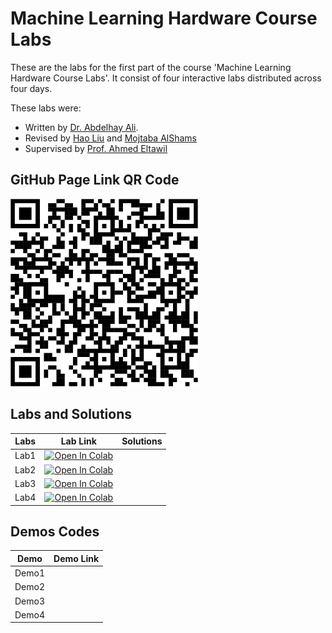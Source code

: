 # Machine Learning Hardware Course Labs
 These are the labs for the first part of the course 'Machine Learning Hardware Course Labs'. It consist of four interactive labs distributed across four days.

 These labs were:
 - Written by [Dr. Abdelhay Ali](https://ccsl.kaust.edu.sa/profiles/abdelhay-ali).
 - Revised by [Hao Liu](https://accl.kaust.edu.sa/author/hao-liu/) and [Mojtaba AlShams](https://cemse.kaust.edu.sa/profiles/mojtaba-alshams)
 - Supervised by [Prof. Ahmed Eltawil](https://cemse.kaust.edu.sa/profiles/ahmed-eltawil)
## GitHub Page Link QR Code
<img src="The course github page link.png" width="300"/>

## Labs and Solutions

| Labs                                         | Lab Link  | Solutions  |
|----------------------------------------------|------------|------------|
| Lab1                          |  <a href="https://colab.research.google.com/github/MFShams/Machine-Learning-Hardware-Course-Labs/blob/main/Day_1/Lab1_notebook_MNIST.ipynb" target="_blank"><img src="https://colab.research.google.com/assets/colab-badge.svg" alt="Open In Colab"/></a>     |          |
| Lab2                       |  <a href="https://colab.research.google.com/github/MFShams/Machine-Learning-Hardware-Course-Labs/blob/main/Day_2/lab2_fcnn-notebook.ipynb" target="_blank"><img src="https://colab.research.google.com/assets/colab-badge.svg" alt="Open In Colab"/></a>     |          |
| Lab3                          | <a href="https://colab.research.google.com/github/MFShams/Machine-Learning-Hardware-Course-Labs/blob/main/Day_3/labx-cnn.ipynb" target="_blank"><img src="https://colab.research.google.com/assets/colab-badge.svg" alt="Open In Colab"/></a>      |          |
| Lab4                                       | <a href="https://colab.research.google.com/github/MFShams/Machine-Learning-Hardware-Course-Labs/blob/main/Day_4/name here.ipynb" target="_blank"><img src="https://colab.research.google.com/assets/colab-badge.svg" alt="Open In Colab"/></a>      |          |

## Demos Codes

| Demo                                         | Demo Link  |
|----------------------------------------------|------------|
| Demo1                          |       |
| Demo2                       |       |
| Demo3                          |          |
| Demo4                                 |       |
